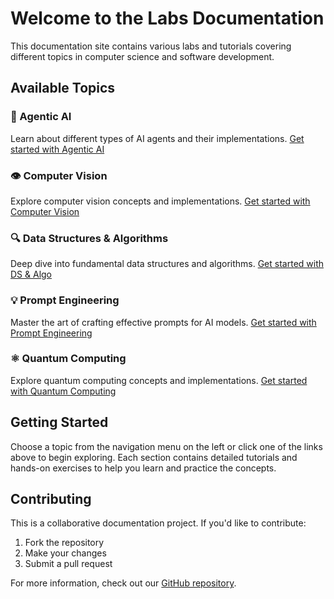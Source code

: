 # Welcome to the Labs Documentation

This documentation site contains various labs and tutorials covering different topics in computer science and software development.

## Available Topics

### 🤖 Agentic AI

Learn about different types of AI agents and their implementations.
[Get started with Agentic AI](agentic/01_reactive_agent.md)

### 👁️ Computer Vision

Explore computer vision concepts and implementations.
[Get started with Computer Vision](computer_vision/01_image_loading_and_manipulation.md)

### 🔍 Data Structures & Algorithms

Deep dive into fundamental data structures and algorithms.
[Get started with DS & Algo](ds_algo/algos/01_breadth_first_search.md)

### 💡 Prompt Engineering

Master the art of crafting effective prompts for AI models.
[Get started with Prompt Engineering](prompt_engineering/part1_beginner_guide.md)

### ⚛️ Quantum Computing

Explore quantum computing concepts and implementations.
[Get started with Quantum Computing](quantum/part0_orientation.md)

## Getting Started

Choose a topic from the navigation menu on the left or click one of the links above to begin exploring. Each section contains detailed tutorials and hands-on exercises to help you learn and practice the concepts.

## Contributing

This is a collaborative documentation project. If you'd like to contribute:

1. Fork the repository
2. Make your changes
3. Submit a pull request

For more information, check out our [GitHub repository](https://github.com/John-Jepsen/labs).
